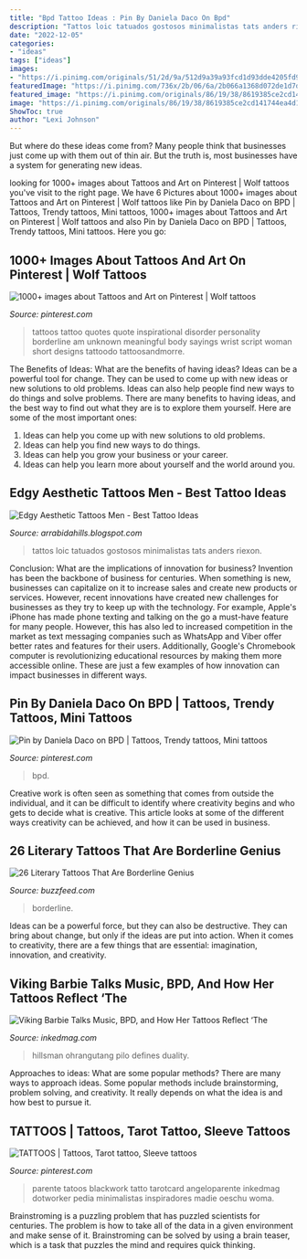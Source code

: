 ```yaml
---
title: "Bpd Tattoo Ideas : Pin By Daniela Daco On Bpd"
description: "Tattos loic tatuados gostosos minimalistas tats anders riexon"
date: "2022-12-05"
categories:
- "ideas"
tags: ["ideas"]
images:
- "https://i.pinimg.com/originals/51/2d/9a/512d9a39a93fcd1d93dde4205fd993c0.jpg"
featuredImage: "https://i.pinimg.com/736x/2b/06/6a/2b066a1368d072de1d7de7900e9ea59a.jpg"
featured_image: "https://i.pinimg.com/originals/86/19/38/8619385ce2cd141744ea4d1b20c94480.png"
image: "https://i.pinimg.com/originals/86/19/38/8619385ce2cd141744ea4d1b20c94480.png"
ShowToc: true
author: "Lexi Johnson"
---
```



But where do these ideas come from? Many people think that businesses just come up with them out of thin air. But the truth is, most businesses have a system for generating new ideas.

	

		
looking for 1000+ images about Tattoos and Art on Pinterest | Wolf tattoos you've visit to the right page. We have 6 Pictures about 1000+ images about Tattoos and Art on Pinterest | Wolf tattoos like Pin by Daniela Daco on BPD | Tattoos, Trendy tattoos, Mini tattoos, 1000+ images about Tattoos and Art on Pinterest | Wolf tattoos and also Pin by Daniela Daco on BPD | Tattoos, Trendy tattoos, Mini tattoos. Here you go:
		
    
## 1000+ Images About Tattoos And Art On Pinterest | Wolf Tattoos

<img loading=lazy src="https://s-media-cache-ak0.pinimg.com/236x/c9/b8/97/c9b8979179637736636cb6cd4183d8e0.jpg" onerror="this.onerror=null;this.src='https://tse2.mm.bing.net/th?id=OIP.511dsSB60lV1-YgmFEqBngAAAA&amp;pid=15.1';" alt="1000+ images about Tattoos and Art on Pinterest | Wolf tattoos">

_Source: pinterest.com_

>tattoos tattoo quotes quote inspirational disorder personality borderline am unknown meaningful body sayings wrist script woman short designs tattoodo tattoosandmorre. 

	

The Benefits of Ideas: What are the benefits of having ideas?
Ideas can be a powerful tool for change. They can be used to come up with new ideas or new solutions to old problems. Ideas can also help people find new ways to do things and solve problems. There are many benefits to having ideas, and the best way to find out what they are is to explore them yourself. Here are some of the most important ones: 
1. Ideas can help you come up with new solutions to old problems.
2. Ideas can help you find new ways to do things.
3. Ideas can help you grow your business or your career.
4. Ideas can help you learn more about yourself and the world around you.

    
## Edgy Aesthetic Tattoos Men - Best Tattoo Ideas

<img loading=lazy src="https://i.pinimg.com/originals/51/2d/9a/512d9a39a93fcd1d93dde4205fd993c0.jpg" onerror="this.onerror=null;this.src='https://tse3.mm.bing.net/th?id=OIP.qRg5hNe8FezSPZ_Acj38fgHaJQ&amp;pid=15.1';" alt="Edgy Aesthetic Tattoos Men - Best Tattoo Ideas">

_Source: arrabidahills.blogspot.com_

>tattos loic tatuados gostosos minimalistas tats anders riexon. 

	

Conclusion: What are the implications of innovation for business?
Invention has been the backbone of business for centuries. When something is new, businesses can capitalize on it to increase sales and create new products or services. However, recent innovations have created new challenges for businesses as they try to keep up with the technology. For example, Apple's iPhone has made phone texting and talking on the go a must-have feature for many people. However, this has also led to increased competition in the market as text messaging companies such as WhatsApp and Viber offer better rates and features for their users. Additionally, Google's Chromebook computer is revolutionizing educational resources by making them more accessible online. These are just a few examples of how innovation can impact businesses in different ways.

    
## Pin By Daniela Daco On BPD | Tattoos, Trendy Tattoos, Mini Tattoos

<img loading=lazy src="https://i.pinimg.com/736x/2b/06/6a/2b066a1368d072de1d7de7900e9ea59a.jpg" onerror="this.onerror=null;this.src='https://tse4.mm.bing.net/th?id=OIP.GprJ8DwmejXoCzbvgU3b2wAAAA&amp;pid=15.1';" alt="Pin by Daniela Daco on BPD | Tattoos, Trendy tattoos, Mini tattoos">

_Source: pinterest.com_

>bpd. 

	

Creative work is often seen as something that comes from outside the individual, and it can be difficult to identify where creativity begins and who gets to decide what is creative. This article looks at some of the different ways creativity can be achieved, and how it can be used in business.

    
## 26 Literary Tattoos That Are Borderline Genius

<img loading=lazy src="https://img.buzzfeed.com/buzzfeed-static/static/2017-02/7/15/enhanced/buzzfeed-prod-fastlane-02/original-28726-1486497928-3.png?crop=733:384;0,20" onerror="this.onerror=null;this.src='https://tse1.mm.bing.net/th?id=OIP.HyOpQ6_j28T6G8_DBlTpigHaD4&amp;pid=15.1';" alt="26 Literary Tattoos That Are Borderline Genius">

_Source: buzzfeed.com_

>borderline. 

	

Ideas can be a powerful force, but they can also be destructive. They can bring about change, but only if the ideas are put into action. When it comes to creativity, there are a few things that are essential: imagination, innovation, and creativity.

    
## Viking Barbie Talks Music, BPD, And How Her Tattoos Reflect ‘The

<img loading=lazy src="https://www.inkedmag.com/.image/c_limit%2Ccs_srgb%2Cfl_progressive%2Cq_auto:good%2Cw_700/MTY0Njg1ODY3MDk5NzYwMTc5/vikingbarbie4.jpg" onerror="this.onerror=null;this.src='https://tse3.mm.bing.net/th?id=OIP.9OELhHDm8x243eE4nqt5FQHaE8&amp;pid=15.1';" alt="Viking Barbie Talks Music, BPD, and How Her Tattoos Reflect ‘The">

_Source: inkedmag.com_

>hillsman ohrangutang pilo defines duality. 

	

Approaches to ideas: What are some popular methods?
There are many ways to approach ideas. Some popular methods include brainstorming, problem solving, and creativity. It really depends on what the idea is and how best to pursue it.

    
## TATTOOS | Tattoos, Tarot Tattoo, Sleeve Tattoos

<img loading=lazy src="https://i.pinimg.com/originals/86/19/38/8619385ce2cd141744ea4d1b20c94480.png" onerror="this.onerror=null;this.src='https://tse2.mm.bing.net/th?id=OIP.rckSKkAEjSe5NAFFFeJ4sQHaJE&amp;pid=15.1';" alt="TATTOOS | Tattoos, Tarot tattoo, Sleeve tattoos">

_Source: pinterest.com_

>parente tatoos blackwork tatto tarotcard angeloparente inkedmag dotworker pedia minimalistas inspiradores madie oeschu woma. 

	

Brainstroming is a puzzling problem that has puzzled scientists for centuries. The problem is how to take all of the data in a given environment and make sense of it. Brainstroming can be solved by using a brain teaser, which is a task that puzzles the mind and requires quick thinking.

